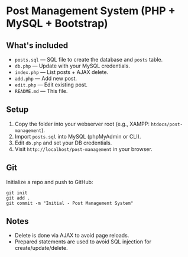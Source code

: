 # Post Management System (PHP + MySQL + Bootstrap)

## What's included
- `posts.sql` — SQL file to create the database and `posts` table.
- `db.php` — Update with your MySQL credentials.
- `index.php` — List posts + AJAX delete.
- `add.php` — Add new post.
- `edit.php` — Edit existing post.
- `README.md` — This file.

## Setup
1. Copy the folder into your webserver root (e.g., XAMPP: `htdocs/post-management`).
2. Import `posts.sql` into MySQL (phpMyAdmin or CLI).
3. Edit `db.php` and set your DB credentials.
4. Visit `http://localhost/post-management` in your browser.

## Git
Initialize a repo and push to GitHub:
```
git init
git add .
git commit -m "Initial - Post Management System"
```

## Notes
- Delete is done via AJAX to avoid page reloads.
- Prepared statements are used to avoid SQL injection for create/update/delete.
